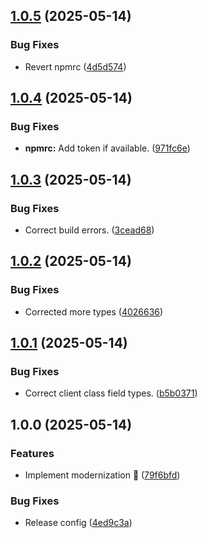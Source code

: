 ## [1.0.5](https://github.com/wittignl/sparkpost/compare/v1.0.4...v1.0.5) (2025-05-14)

### Bug Fixes

* Revert npmrc ([4d5d574](https://github.com/wittignl/sparkpost/commit/4d5d574ad7bcc297c7311ababee278abe5c51cdd))

## [1.0.4](https://github.com/wittignl/sparkpost/compare/v1.0.3...v1.0.4) (2025-05-14)

### Bug Fixes

* **npmrc:** Add token if available. ([971fc6e](https://github.com/wittignl/sparkpost/commit/971fc6e5c654e9133b7f291a40b10431c9043f71))

## [1.0.3](https://github.com/wittignl/sparkpost/compare/v1.0.2...v1.0.3) (2025-05-14)

### Bug Fixes

* Correct build errors. ([3cead68](https://github.com/wittignl/sparkpost/commit/3cead68e403a30b25567529b4f6e0d5f16062889))

## [1.0.2](https://github.com/wittignl/sparkpost/compare/v1.0.1...v1.0.2) (2025-05-14)

### Bug Fixes

* Corrected more types ([4026636](https://github.com/wittignl/sparkpost/commit/402663662aae2ae3b777f4a13c18027e39c33825))

## [1.0.1](https://github.com/wittignl/sparkpost/compare/v1.0.0...v1.0.1) (2025-05-14)

### Bug Fixes

* Correct client class field types. ([b5b0371](https://github.com/wittignl/sparkpost/commit/b5b03711e197975a9c6b3b22f99e908eaab6de93))

## 1.0.0 (2025-05-14)

### Features

* Implement modernization :rocket: ([79f6bfd](https://github.com/wittignl/sparkpost/commit/79f6bfd498e7996b9d0a2dd3d4069ac593382bdb))

### Bug Fixes

* Release config ([4ed9c3a](https://github.com/wittignl/sparkpost/commit/4ed9c3a7df0a97f81289f8f74f0e337044f572a1))
